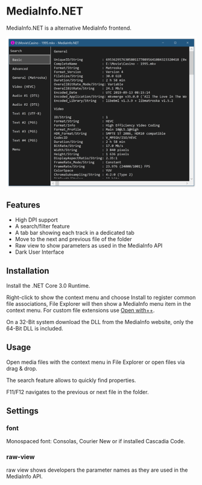 # MediaInfo.NET

MediaInfo.NET is a alternative MediaInfo frontend.

![](Main.png)

## Features

- High DPI support
- A search/filter feature
- A tab bar showing each track in a dedicated tab
- Move to the next and previous file of the folder
- Raw view to show parameters as used in the MediaInfo API
- Dark User Interface

## Installation

Install the .NET Core 3.0 Runtime.

Right-click to show the context menu and choose Install to register common file associations, File Explorer will then show a MediaInfo menu item in the context menu. For custom file extensions use [Open with++](https://github.com/stax76/OpenWithPlusPlus).

On a 32-Bit system download the DLL from the MediaInfo website, only the 64-Bit DLL is included.

## Usage

Open media files with the context menu in File Explorer or open files via drag & drop.

The search feature allows to quickly find properties.

F11/F12 navigates to the previous or next file in the folder.

## Settings

### font
Monospaced font: Consolas, Courier New or if installed Cascadia Code.

### raw-view
raw view shows developers the parameter names as they are used in the MediaInfo API.